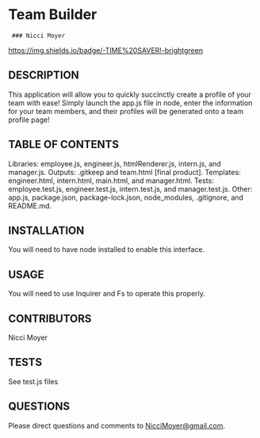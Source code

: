 # Team Builder

	 ### Nicci Moyer

https://img.shields.io/badge/-TIME%20SAVER!-brightgreen
## DESCRIPTION
This application will allow you to quickly succinctly create a profile of your team with ease! Simply launch the app.js file in node, enter the information for your team members, and their profiles will be generated onto a team profile page! 


## TABLE OF CONTENTS
Libraries: employee.js, engineer.js, htmlRenderer.js, intern.js, and manager.js. Outputs: .gitkeep and team.html [final product]. Templates: engineer.html, intern.html, main.html, and manager.html. Tests: employee.test.js, engineer.test.js, intern.test.js, and manager.test.js. Other: app.js, package.json, package-lock.json, node_modules, .gitignore, and README.md.


## INSTALLATION
You will need to have node installed to enable this interface.


## USAGE
You will need to use Inquirer and Fs to operate this properly.


## CONTRIBUTORS
Nicci Moyer


## TESTS
See test.js files


## QUESTIONS
Please direct questions and comments to NicciMoyer@gmail.com.    
  